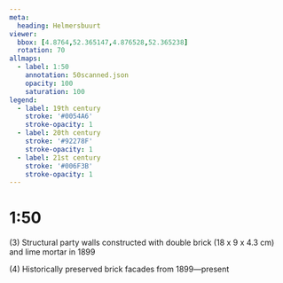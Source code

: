 ```yaml
---
meta:
  heading: Helmersbuurt
viewer:
  bbox: [4.8764,52.365147,4.876528,52.365238]
  rotation: 70
allmaps:
  - label: 1:50
    annotation: 50scanned.json
    opacity: 100
    saturation: 100
legend:
  - label: 19th century
    stroke: '#0054A6'
    stroke-opacity: 1
  - label: 20th century
    stroke: '#92278F'
    stroke-opacity: 1
  - label: 21st century
    stroke: '#006F3B'
    stroke-opacity: 1
---
```

# 1:50

(3) Structural party walls constructed with double brick (18 x 9 x 4.3 cm) and lime mortar in 1899

(4) Historically preserved brick facades from 1899—present